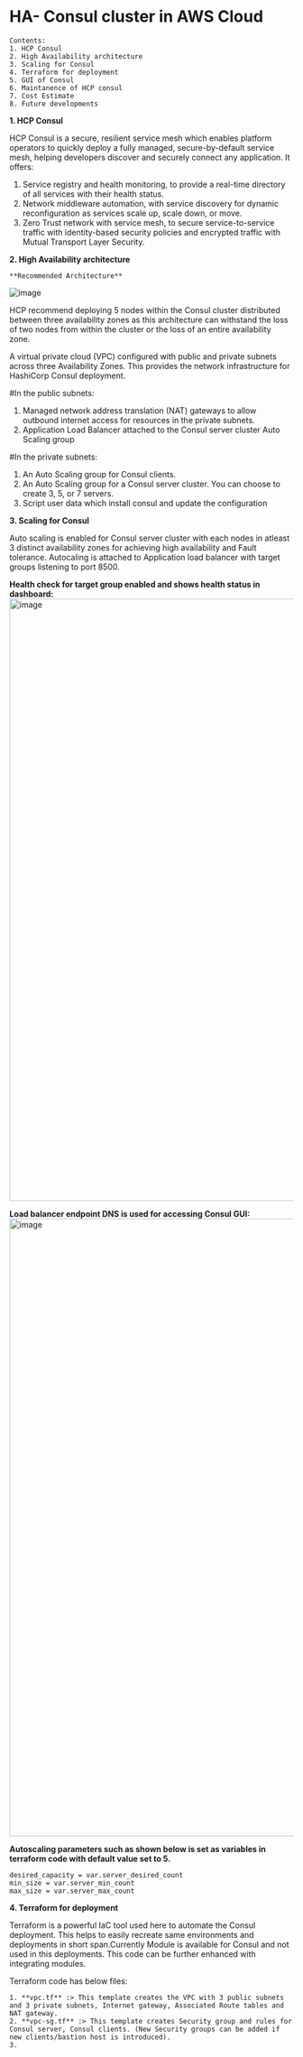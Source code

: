 # HA- Consul cluster in AWS Cloud

```
Contents:
1. HCP Consul
2. High Availability architecture
3. Scaling for Consul
4. Terraform for deployment
5. GUI of Consul
6. Maintanence of HCP consul
7. Cost Estimate
8. Future developments
```

**1. HCP Consul**

HCP Consul is a secure, resilient service mesh which enables platform operators to quickly deploy a fully managed, secure-by-default service mesh, helping developers discover and securely connect any application.
It offers:
1. Service registry and health monitoring, to provide a real-time directory of all services with their health status.
2. Network middleware automation, with service discovery for dynamic reconfiguration as services scale up, scale down, or move.
3. Zero Trust network with service mesh, to secure service-to-service traffic with identity-based security policies and encrypted traffic with Mutual Transport Layer Security.

**2. High Availability architecture**

    **Recommended Architecture**

![image](https://user-images.githubusercontent.com/61488445/160543862-1b9bd467-9cff-4354-9432-6ca8a922fc8b.png)

HCP recommend deploying 5 nodes within the Consul cluster distributed between three availability zones as this architecture can withstand the loss of two nodes from within the cluster or the loss of an entire availability zone. 

A virtual private cloud (VPC) configured with public and private subnets across three Availability Zones. This provides the network infrastructure for HashiCorp Consul deployment.

#In the public subnets: 
1. Managed network address translation (NAT) gateways to allow outbound internet access for resources in the private subnets.
2. Application Load Balancer attached to the Consul server cluster Auto Scaling group


#In the private subnets:
1. An Auto Scaling group for Consul clients.
2. An Auto Scaling group for a Consul server cluster. You can choose to create 3, 5, or 7 servers.
3. Script user data which install consul and update the configuration

**3. Scaling for Consul**

Auto scaling is enabled for Consul server cluster with each nodes in atleast 3 distinct availability zones for achieving high availability and Fault tolerance. Autocaling is attached to Application load balancer with target groups listening to port 8500.

**Health check for target group enabled and shows health status in dashboard:**
<img width="1068" alt="image" src="https://user-images.githubusercontent.com/61488445/160544761-b8f23d43-4440-4bdc-a654-b9974e17d9a0.png">

**Load balancer endpoint DNS is used for accessing Consul GUI:**
<img width="1095" alt="image" src="https://user-images.githubusercontent.com/61488445/160545056-57f39bbf-789c-4d7f-a479-5adf9b67391c.png">

**Autoscaling parameters such as shown below is set as variables in terraform code with default value set to 5.**
```
desired_capacity = var.server_desired_count
min_size = var.server_min_count
max_size = var.server_max_count
```
**4. Terraform for deployment**

Terraform is a powerful IaC tool used here to automate the Consul deployment. This helps to easily recreate same environments and deployments in short span.Currently Module is available for Consul and not used in this deployments. This code can be further enhanced with integrating modules.

Terraform code has below files:
```
1. **vpc.tf** :> This template creates the VPC with 3 public subnets and 3 private subnets, Internet gateway, Associated Route tables and NAT gateway.
2. **vpc-sg.tf** :> This template creates Security group and rules for Consul server, Consul clients. (New Security groups can be added if new clients/bastion host is introduced).
3. 
```
